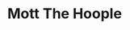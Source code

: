 ---
title: "Mott The Hoople"
summary: "Mott the Hoople were an English rock band formed in Herefordshire. Originally known as the Doc Thomas Group, the group changed their name after signing with Island Records in 1969. The band released albums throughout the early 1970s but failed to find commercial success. On the verge of breaking up, the band was encouraged by David Bowie to stay together. Bowie wrote the glam rock song \"All the Young Dudes\" for them, which became a huge commercial success in 1972. Bowie subsequently produced an album of the same name for them, which continued their success.
Despite personnel changes, the band had further commercial success with Mott and The Hoople . Lead singer Ian Hunter departed the band in 1974, after which the band's commercial fortunes began to dwindle. They remained together with continuing personnel changes until their break-up in 1980. The band have had reunions in 2009, 2013, 2018 and 2019."
image: "mott-the-hoople.jpg"
apple_music_artist_url: "https://music.apple.com/gb/artist/mott-the-hoople/496660"
wikipedia_url: "https://en.wikipedia.org/wiki/Mott_the_Hoople"
---